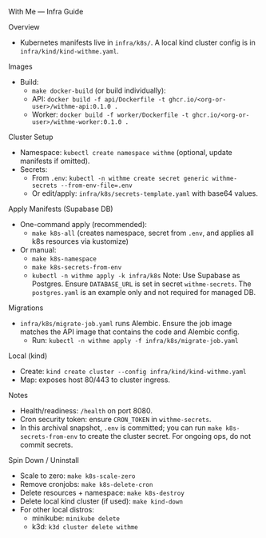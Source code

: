 With Me — Infra Guide

Overview
- Kubernetes manifests live in `infra/k8s/`. A local kind cluster config is in `infra/kind/kind-withme.yaml`.

Images
- Build:
  - `make docker-build` (or build individually):
  - API: `docker build -f api/Dockerfile -t ghcr.io/<org-or-user>/withme-api:0.1.0 .`
  - Worker: `docker build -f worker/Dockerfile -t ghcr.io/<org-or-user>/withme-worker:0.1.0 .`

Cluster Setup
- Namespace: `kubectl create namespace withme` (optional, update manifests if omitted).
- Secrets:
  - From `.env`: `kubectl -n withme create secret generic withme-secrets --from-env-file=.env`
  - Or edit/apply: `infra/k8s/secrets-template.yaml` with base64 values.

Apply Manifests (Supabase DB)
- One-command apply (recommended):
  - `make k8s-all` (creates namespace, secret from `.env`, and applies all k8s resources via kustomize)
- Or manual:
  - `make k8s-namespace`
  - `make k8s-secrets-from-env`
  - `kubectl -n withme apply -k infra/k8s`
Note: Use Supabase as Postgres. Ensure `DATABASE_URL` is set in secret `withme-secrets`. The `postgres.yaml` is an example only and not required for managed DB.

Migrations
- `infra/k8s/migrate-job.yaml` runs Alembic. Ensure the job image matches the API image that contains the code and Alembic config.
  - Run: `kubectl -n withme apply -f infra/k8s/migrate-job.yaml`

Local (kind)
- Create: `kind create cluster --config infra/kind/kind-withme.yaml`
- Map: exposes host 80/443 to cluster ingress.

Notes
- Health/readiness: `/health` on port 8080.
- Cron security token: ensure `CRON_TOKEN` in `withme-secrets`.
- In this archival snapshot, `.env` is committed; you can run `make k8s-secrets-from-env` to create the cluster secret. For ongoing ops, do not commit secrets.

Spin Down / Uninstall
- Scale to zero: `make k8s-scale-zero`
- Remove cronjobs: `make k8s-delete-cron`
- Delete resources + namespace: `make k8s-destroy`
- Delete local kind cluster (if used): `make kind-down`
- For other local distros:
  - minikube: `minikube delete`
  - k3d: `k3d cluster delete withme`
